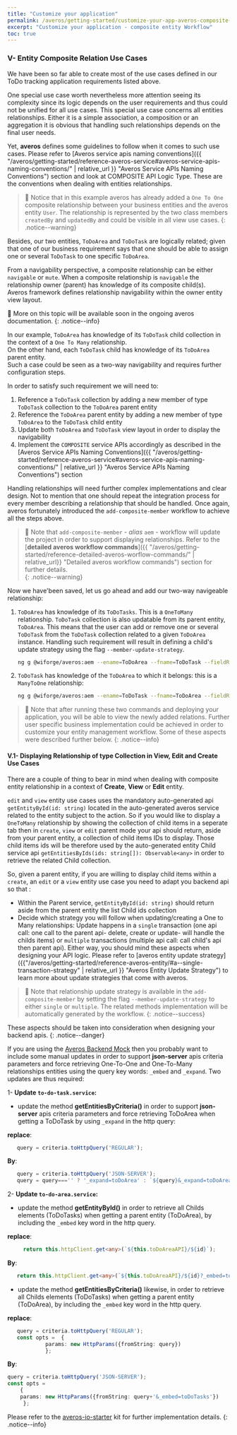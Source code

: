 ```yaml
---
title: "Customize your application"
permalink: /averos/getting-started/customize-your-app-averos-composite-entity-member-workflow/
excerpt: "Customize your application - composite entity Workflow"
toc: true
---
```


### **V- Entity Composite Relation Use Cases**

We have been so far able to create most of the use cases defined in our ToDo tracking application requirements listed above. <br/>

One special use case worth nevertheless more attention seeing its complexity since its logic depends on the user requirements and thus could not be unified for all use cases.
This special use case concerns all entities relationships. Either it is a simple association, a composition or an aggregation it is obvious that handling such relationships depends on the final user needs. <br/>

Yet, **averos** defines some guidelines to follow when it comes to such use cases. Please refer to [Averos service apis naming conventions]({{ "/averos/getting-started/reference-averos-service#averos-service-apis-naming-conventions/" | relative_url }}  "Averos Service APIs Naming Conventions") section and look at COMPOSITE API Logic Type. These are the conventions when dealing with entities relationships. <br/>

>🚩 Notice that in this example averos has already added a `One To One` composite relationship between your business entities and the averos entity `User`.
The relationship is represented by the two class members `createdBy` and `updatedBy` and could be visible in all view use cases. 
{: .notice--warning}


Besides, our two entities, `ToDoArea` and `ToDoTask` are logically related; given that one of our business requirement says that one should be able to assign one or several `ToDoTask` to one specific `ToDoArea`.

From a navigability perspective, a composite relationship can be either `navigable` or `mute`. When a composite relationship is `navigable` the relationship owner (parent) has knowledge of its composite child(s). <br/>
Averos framework defines relationship navigability within the owner entity view layout. <br/> 

📢 More on this topic will be available soon in the ongoing averos documentation.
{: .notice--info}

In our example, `ToDoArea` has knowledge of its `ToDoTask` child collection in the context of a `One To Many` relationship. <br/>
On the other hand, each `ToDoTask` child has knowledge of its `ToDoArea` parent entity.<br/>
Such a case could be seen as a two-way navigability and requires further configuration steps.

In order to satisfy such requirement we will need to: <br/>
1. Reference a `ToDoTask` collection by adding a new member of type `ToDoTask` collection to the `ToDoArea` parent entity
2. Reference the `ToDoArea` parent entity by adding a new member of type `ToDoArea` to the `ToDoTask` child entity
3. Update both `ToDoArea` and `ToDoTask` view layout in order to display the navigability
4. Implement the `COMPOSITE` service APIs accordingly as described in the [Averos Service APIs Naming Conventions]({{ "/averos/getting-started/reference-averos-service#averos-service-apis-naming-conventions/" | relative_url }}  "Averos Service APIs Naming Conventions") section


Handling relationships will need further complex implementations and clear design. Not to mention that one should repeat the integration process for every member describing a relationship that should be handled.
Once again, averos fortunately introduced the `add-composite-member` workflow to achieve all the steps above.


>🚩 Note that `add-composite-member` - *alias* `aem` - workflow will update the project in order to support displaying relationships.
Refer to the [**detailed averos workflow commands**]({{ "/averos/getting-started/reference-detailed-averos-worflow-commands/" | relative_url}} "Detailed averos workflow commands")  section for further details. <br/>
{: .notice--warning}

Now we have'been saved, let us go ahead and add our two-way navigeable relationship: <br/>

1. `ToDoArea` has knowledge of its `ToDoTasks`. This is a `OneToMany` relationship.
    `ToDoTask` collection is also updatable from its parent entity, `ToDoArea`. This means that the user can add or remove one or several `ToDoTask` from the `ToDoTask` collection related to a given `ToDoArea` instance. Handling such requirement will result in defining a child's update strategy using the flag `--member-update-strategy`.<br/>
   
   ```bash
   ng g @wiforge/averos:aem --ename=ToDoArea --fname=ToDoTask --fieldRelationType=OneToMany --member-update-strategy=multiple
   ```

2. `ToDoTask` has knowledge of the `ToDoArea` to which it belongs: this is a `ManyToOne` relationship:
   
   ```bash
   ng g @wiforge/averos:aem --ename=ToDoTask --fname=ToDoArea --fieldRelationType=ManyToOne
   ```

>🚩 Note that after running these two commands and deploying your application, you will be able to view the newly added relations. Further user specific business implementation could be achieved in order to customize your entity management workflow. Some of these aspects were described further below.
{: .notice--info}


#### **V.1- Displaying Relationship of type Collection in View, Edit and Create Use Cases**

There are a couple of thing to bear in mind when dealing with composite entity relationship in a context of **Create**, **View** or **Edit** entity.

`edit` and `view` entity use cases uses the mandatory auto-generated api `getEntityById(id: string)` located in the auto-generated averos service related to the entity subject to the action. So if you would like to display a `OneToMany` relationship by showing the collection of child items in a seperate tab then in `create`, `view` or `edit` parent mode your api should return, aside from your parent entity, a collection of child items IDs to display. Those child items ids will be therefore used by the auto-generated entity Child service api `getEntitiesByIds(ids: string[]): Observable<any>` in order to retrieve the related Child collection. 


So, given a parent entity, if you are willing to display child items within a `create`, an `edit` or a `view` entity use case you need to adapt you backend api so that : <br/>
- Within the Parent service, `getEntityById(id: string)` should return aside from the parent entity the list Child ids collection
- Decide which strategy you will follow when updating/creating a One to Many relationships: Update happens in a `single` transaction (one api call: one call to the parent api- delete, create or update- will handle the childs items) or `multiple` transactions (multiple api call: call child's api then parent api). Either way, you should mind these aspects when designing your API logic. Please refer to [averos entity update strategy]({{"/averos/getting-started/reference-averos-entity/#a--single-transaction-strategy" | relative_url }} "Averos Entity Update Strategy") to learn more about update strategies that come with averos.


>🚩 Note that relationship update strategy is available in the `add-composite-member` by setting the flag `--member-update-strategy` to either `single` or `multiple`. The related methods implementation will be automatically generated by the workflow.
{: .notice--success}


These aspects should be taken into consideration when designing your backend apis.
{: .notice--danger}


If you are using the [Averos Backend Mock](https://github.com/averos-io/averos-backend-mock "Averos Backend Mock") then you probably want to include some manual updates in order to support **json-server** apis criteria parameters and force retrieving One-To-One and One-To-Many relationships entities using the query key words: `_embed` and `_expand`.
Two updates are thus required:

1- **Update `to-do-task.service`:** 

  - update the method **getEntitiesByCriteria()** in order to support **json-server** apis criteria parameters and force retrieving ToDoArea when getting a ToDoTask by using `_expand` in the http query:
	
**replace**:
		

   ```typescript
      query = criteria.toHttpQuery('REGULAR');
   ``` 

**By**:


   ```typescript
      query = criteria.toHttpQuery('JSON-SERVER');
      query = query==='' ? '_expand=toDoArea' : `${query}&_expand=toDoArea`;
   ```

2- **Update `to-do-area.service`:**

   - update the method **getEntityById()** in order to retrieve all Childs elements (ToDoTasks) when getting a parent entity (ToDoArea), by including the `_embed` key word in the http query.
		

**replace**:

 ```typescript
      return this.httpClient.get<any>(`${this.toDoAreaAPI}/${id}`);
   ```		
		
**By**:
		
   ```typescript
      return this.httpClient.get<any>(`${this.toDoAreaAPI}/${id}?_embed=toDoTasks`);
   ```		
		
   - update the method **getEntitiesByCriteria()** likewise, in order to retrieve all Childs elements (ToDoTasks) when getting a parent entity (ToDoArea), by including the `_embed` key word in the http query.


**replace**:
		
   ```typescript
      query = criteria.toHttpQuery('REGULAR');
      const opts =  {
               params: new HttpParams({fromString: query})
               };
   ```	

**By**:


```typescript
query = criteria.toHttpQuery('JSON-SERVER');
const opts =  
    {
   	params: new HttpParams({fromString: query+'&_embed=toDoTasks'})
	 };
```	


Please refer to the [averos-io-starter](https://github.com/averos-io/averos-io-starter "averos-io starter kit") kit for further implementation details.
{: .notice--info}
